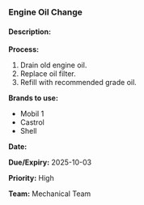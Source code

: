 ### Engine Oil Change

#### Description:

**Process:**
1. Drain old engine oil.
2. Replace oil filter.
3. Refill with recommended grade oil.

**Brands to use:**
- Mobil 1
- Castrol
- Shell

**Date:**

**Due/Expiry:** 2025-10-03

**Priority:** High

**Team:** Mechanical Team